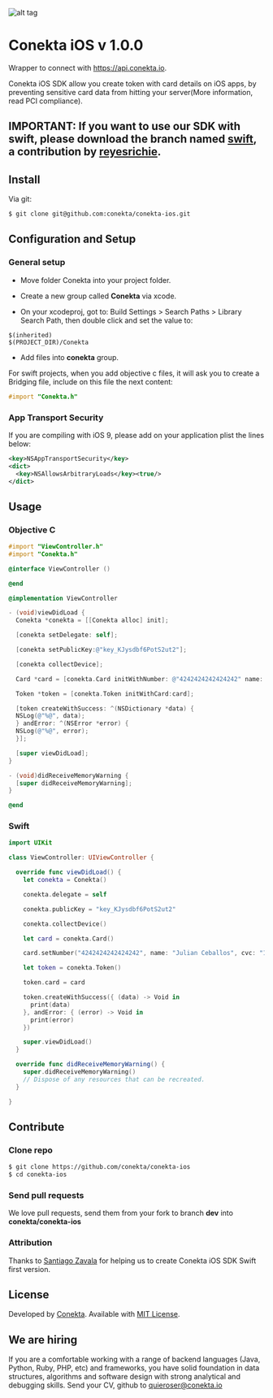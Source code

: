 ![alt tag](https://raw.github.com/conekta/conekta-ios/master/readme_files/cover.png)

Conekta iOS v 1.0.0
======================

Wrapper to connect with https://api.conekta.io.

Conekta iOS SDK allow you create token with card details on iOS apps, by preventing sensitive card data from hitting your server(More information, read PCI compliance).

## IMPORTANT: If you want to use our SDK with swift, please download the branch named [swift](https://github.com/conekta/conekta-ios/blob/swift), a contribution by [reyesrichie](https://github.com/reyesrichie).

## Install

Via git:

```sh
$ git clone git@github.com:conekta/conekta-ios.git
```

## Configuration and Setup

### General setup

* Move folder Conekta into your project folder.

* Create a new group called **Conekta** via xcode.

* On your xcodeproj, got to: Build Settings > Search Paths > Library Search Path, then double click and set the value to:
```
$(inherited)
$(PROJECT_DIR)/Conekta
```

* Add files into **conekta** group.

For swift projects, when you add objective c files, it will ask you to create a Bridging file, include on this file the next content:

```objectivec
#import "Conekta.h"
```

### App Transport Security

If you are compiling with iOS 9, please add on your application plist the lines below:

```xml
<key>NSAppTransportSecurity</key>
<dict>
  <key>NSAllowsArbitraryLoads</key><true/>
</dict>
```

## Usage

### Objective C

```objectivec
#import "ViewController.h"
#import "Conekta.h"

@interface ViewController ()

@end

@implementation ViewController

- (void)viewDidLoad {
  Conekta *conekta = [[Conekta alloc] init];

  [conekta setDelegate: self];

  [conekta setPublicKey:@"key_KJysdbf6PotS2ut2"];

  [conekta collectDevice];

  Card *card = [conekta.Card initWithNumber: @"4242424242424242" name: @"Julian Ceballos" cvc: @"123" expMonth: @"10" expYear: @"2018"];

  Token *token = [conekta.Token initWithCard:card];

  [token createWithSuccess: ^(NSDictionary *data) {
  NSLog(@"%@", data);
  } andError: ^(NSError *error) {
  NSLog(@"%@", error);
  }];

  [super viewDidLoad];
}

- (void)didReceiveMemoryWarning {
  [super didReceiveMemoryWarning];
}

@end

```

### Swift

```swift
import UIKit

class ViewController: UIViewController {

  override func viewDidLoad() {
    let conekta = Conekta()

    conekta.delegate = self

    conekta.publicKey = "key_KJysdbf6PotS2ut2"

    conekta.collectDevice()

    let card = conekta.Card()

    card.setNumber("4242424242424242", name: "Julian Ceballos", cvc: "123", expMonth: "10", expYear: "2018")

    let token = conekta.Token()

    token.card = card

    token.createWithSuccess({ (data) -> Void in
      print(data)
    }, andError: { (error) -> Void in
      print(error)
    })

    super.viewDidLoad()
  }

  override func didReceiveMemoryWarning() {
    super.didReceiveMemoryWarning()
    // Dispose of any resources that can be recreated.
  }

}
```

## Contribute

### Clone repo

```sh
$ git clone https://github.com/conekta/conekta-ios
$ cd conekta-ios
```

### Send pull requests

We love pull requests, send them from your fork to branch **dev** into **conekta/conekta-ios**

### Attribution

Thanks to [Santiago Zavala](https://github.com/dfectuoso) for helping us to create Conekta iOS SDK Swift first version.

License
-------
Developed by [Conekta](https://www.conekta.io). Available with [MIT License](LICENSE).

We are hiring
-------------

If you are a comfortable working with a range of backend languages (Java, Python, Ruby, PHP, etc) and frameworks, you have solid foundation in data structures, algorithms and software design with strong analytical and debugging skills. 
Send your CV, github to quieroser@conekta.io
